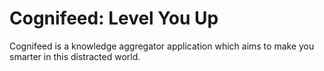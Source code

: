 # Cognifeed: Level You Up
Cognifeed is a knowledge aggregator application which aims to make you smarter in this distracted world.

